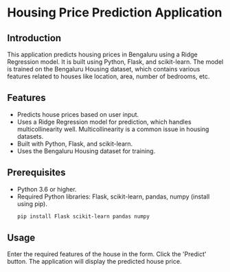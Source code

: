 # Housing Price Prediction Application
## Introduction

This application predicts housing prices in Bengaluru using a Ridge Regression model. It is built using Python, Flask, and scikit-learn. The model is trained on the Bengaluru Housing dataset, which contains various features related to houses like location, area, number of bedrooms, etc.

## Features

- Predicts house prices based on user input.
- Uses a Ridge Regression model for prediction, which handles multicollinearity well. Multicollinearity is a common issue in housing datasets.
- Built with Python, Flask, and scikit-learn.
- Uses the Bengaluru Housing dataset for training.

## Prerequisites

- Python 3.6 or higher.
- Required Python libraries: Flask, scikit-learn, pandas, numpy (install using pip).
  ```bash
  pip install Flask scikit-learn pandas numpy

## Usage
Enter the required features of the house in the form.
Click the 'Predict' button.
The application will display the predicted house price.

